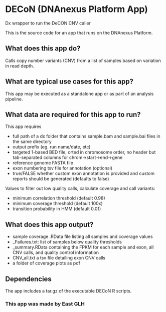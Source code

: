 <!-- dx-header -->
# DECoN (DNAnexus Platform App)

Dx wrapper to run the DeCON CNV caller

This is the source code for an app that runs on the DNAnexus Platform.

<!-- Insert a description of your app here -->
## What does this app do?
Calls copy number variants (CNV) from a list of samples based on variation in read depth.

## What are typical use cases for this app?
This app may be executed as a standalone app or as part of an analysis pipeline.

## What data are required for this app to run?
This app requires
* full path of a dx folder that contains sample.bam and sample.bai files in the same directory
* output prefix (eg. run name/date, etc)
* targeted 1-based BED file, orted in chromosome order, no header but tab-separated columns for chrom→start→end→gene 
* reference genome FASTA file
* exon numbering tsv file for annotation (optional)
* true/FALSE whether custom exon annotation is provided and custom reports should be generated (defaults to false)

Values to filter out low quality calls, calculate coverage and call variants:
* minimum correlation threshold (default 0.98)
* minimum coverage threshold (default 100x)
* transition probability in HMM (default 0.01)

## What does this app output?
* sample coverage .RData file listing all samples and coverage values
* _Failures.txt: list of samples below quality thresholds
* _summary.RData containing the FPKM for each sample and exon, all CNV calls, and quality control information
* CNV_all.txt a tsv file detailing exon CNV calls
* a folder of coverage plots as pdf

## Dependencies
The app includes a tar.gz of the executable DECoN R scripts.

### This app was made by East GLH
